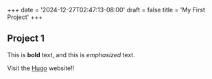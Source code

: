 +++
date = '2024-12-27T02:47:13-08:00'
draft = false
title = 'My First Project'
+++

## Project 1

This is **bold** text, and this is _emphasized_ text.

Visit the [Hugo](https://gohugo.io) website!!
